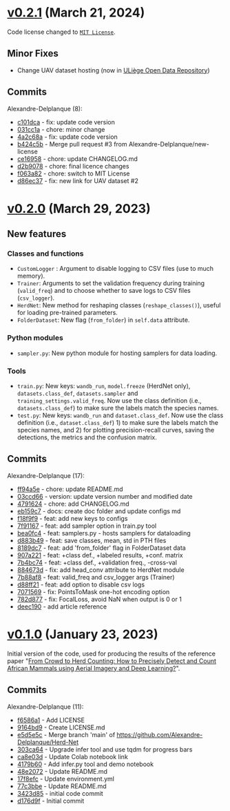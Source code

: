 # [v0.2.1](https://github.com/Alexandre-Delplanque/HerdNet/releases/tag/v0.2.1) (March 21, 2024)
Code license changed to [`MIT License`](https://github.com/Alexandre-Delplanque/HerdNet/blob/main/LICENSE.md).

## Minor Fixes
- Change UAV dataset hosting (now in [ULiège Open Data Repository](https://dataverse.uliege.be/dataset.xhtml?persistentId=doi:10.58119/ULG/MIRUU5))

## Commits
Alexandre-Delplanque (8):
- [c101dca](https://github.com/Alexandre-Delplanque/HerdNet/commit/c101dcafc55385be6f825edebe4834b2cad72597) - fix: update code version
- [031cc1a](https://github.com/Alexandre-Delplanque/HerdNet/commit/031cc1a1528d9a88ff4fe467ee684f22e56d93d3) - chore: minor change
- [4a2c68a](https://github.com/Alexandre-Delplanque/HerdNet/commit/4a2c68a2a49efa89e890f7ae56d3288789e22cda) - fix: update code version
- [b424c5b](https://github.com/Alexandre-Delplanque/HerdNet/commit/b424c5b7695198f179f9686d1f4dbb34015a5bbc) - Merge pull request #3 from Alexandre-Delplanque/new-license
- [ce16958](https://github.com/Alexandre-Delplanque/HerdNet/commit/ce1695888409b2e3ad4b6d244b269d81e7ffd4ee) - chore: update CHANGELOG.md
- [d2b9078](https://github.com/Alexandre-Delplanque/HerdNet/commit/d2b90785fafba495d7a0831efb823cfd4004c69d) - chore: final licence changes
- [f063a82](https://github.com/Alexandre-Delplanque/HerdNet/commit/f063a82ff4dedf0b1d748a78eb11dfde99b1cfac) - chore: switch to MIT License
- [d86ec37](https://github.com/Alexandre-Delplanque/HerdNet/commit/d86ec3736efaabbea6c1d07549e2a605a5c928ae) - fix: new link for UAV dataset #2


# [v0.2.0](https://github.com/Alexandre-Delplanque/HerdNet/releases/tag/v0.2.0) (March 29, 2023)
## New features
### Classes and functions
- `CustomLogger` : Argument to disable logging to CSV files (use to much memory).
- `Trainer`: Arguments to set the validation frequency during training (`valid_freq`) and to choose whether to save logs to CSV files (`csv_logger`).
- `HerdNet`: New method for reshaping classes (`reshape_classes()`), useful for loading pre-trained parameters.
- `FolderDataset`: New flag (`from_folder`) in `self.data` attribute.
### Python modules
- `sampler.py`: New python module for hosting samplers for data loading.
### Tools
- `train.py`: New keys: `wandb_run`, `model.freeze` (HerdNet only), `datasets.class_def`, `datasets.sampler` and `training_settings.valid_freq`. Now use the class definition (i.e., `datasets.class_def`) to make sure the labels match the species names.
- `test.py`: New keys: `wandb_run` and `dataset.class_def`. Now use the class definition (i.e., `dataset.class_def`) 1) to make sure the labels match the species names, and 2) for plotting precision-recall curves, saving the detections, the metrics and the confusion matrix.

## Commits
Alexandre-Delplanque (17):
- [ff94a5e](https://github.com/Alexandre-Delplanque/HerdNet/commit/ff94a5e4bcbe5c7efa37354f64d56859b1f0a388) - chore: update README.md
- [03ccd66](https://github.com/Alexandre-Delplanque/HerdNet/commit/03ccd66dfdd70e61677537e5755579eb4386fac6) - version: update version number and modified date
- [4791624](https://github.com/Alexandre-Delplanque/HerdNet/commit/4791624c0d32760e424d6b7b863763e54c273313) - chore: add CHANGELOG.md
- [eb159c7](https://github.com/Alexandre-Delplanque/HerdNet/commit/eb159c72270302265295a8bbff6fc85fc9b6c7a4) - docs: create doc folder and update configs md
- [f18f9f9](https://github.com/Alexandre-Delplanque/HerdNet/commit/f18f9f9ef2a8702c467d77a127333f1c7d303d60) - feat: add new keys to configs
- [7f91167](https://github.com/Alexandre-Delplanque/HerdNet/commit/7f911677237ef35aadb4378a8ef21d088a9070f8) - feat: add sampler option in train.py tool
- [bea0fc4](https://github.com/Alexandre-Delplanque/HerdNet/commit/bea0fc4cfc616c94ee0f124b635b2f3cccb250e6) - feat: samplers.py - hosts samplers for dataloading
- [d883b49](https://github.com/Alexandre-Delplanque/HerdNet/commit/d883b49bbbe954df6eb4b5c307b943a261fbb4bc) - feat: save classes, mean, std in PTH files
- [8189dc7](https://github.com/Alexandre-Delplanque/HerdNet/commit/8189dc746577375322d4d30bd6958c74a801fc6a) - feat: add 'from_folder' flag in FolderDataset data
- [907a221](https://github.com/Alexandre-Delplanque/HerdNet/commit/907a221668641627013f13831e09296c95fbeea1) - feat: +class def., +labeled results, +conf. matrix
- [7b4bc74](https://github.com/Alexandre-Delplanque/HerdNet/commit/7b4bc7461619aa3e07f474fa15e447193129dcc4) - feat: +class def., +validation freq., -cross-val
- [884673d](https://github.com/Alexandre-Delplanque/HerdNet/commit/884673d15869ecb0f8dc335f527b5a09ce0c91e4) - fix: add head_conv attribute to HerdNet module
- [7b88af8](https://github.com/Alexandre-Delplanque/HerdNet/commit/7b88af8cfeee172d7da56196727a3f6c7f8da9fb) - feat: valid_freq and csv_logger args (Trainer)
- [d88ff21](https://github.com/Alexandre-Delplanque/HerdNet/commit/d88ff21b8dab870bf6a0c04e38269ed3ee4ffc36) - feat: add option to disable csv logs
- [7071569](https://github.com/Alexandre-Delplanque/HerdNet/commit/707156928508923d9ac78efcd52ade8fe963929d) - fix: PointsToMask one-hot encoding option
- [782d877](https://github.com/Alexandre-Delplanque/HerdNet/commit/782d877fdd1a50f3590a5138814f571ded9bef26) - fix: FocalLoss, avoid NaN when output is 0 or 1
- [deec190](https://github.com/Alexandre-Delplanque/HerdNet/commit/deec19098bcbadaf73e3ff624eafa5382f5e5fec) - add article reference


# [v0.1.0](https://github.com/Alexandre-Delplanque/HerdNet/releases/tag/v0.1.0) (January 23, 2023)
Initial version of the code, used for producing the results of the reference paper "[From Crowd to Herd Counting: How to Precisely Detect and Count African Mammals using Aerial Imagery and Deep Learning?](https://doi.org/10.1016/j.isprsjprs.2023.01.025)".

## Commits
Alexandre-Delplanque (11):
- [f6586a1](https://github.com/Alexandre-Delplanque/HerdNet/commit/f6586a1bf846cf6ac66762ad84091e3476e1e435) - Add LICENSE
- [9164bd9](https://github.com/Alexandre-Delplanque/HerdNet/commit/9164bd941245701fcd1e734992d88a8edd4b9568) - Create LICENSE.md
- [e5d5e5c](https://github.com/Alexandre-Delplanque/HerdNet/commit/e5d5e5cc3589153470c4da07c2b21dd9d1415fdc) - Merge branch 'main' of https://github.com/Alexandre-Delplanque/Herd-Net
- [303ca64](https://github.com/Alexandre-Delplanque/HerdNet/commit/303ca64f2ef9fc243ff32b807cb329c36431e03d) - Upgrade infer tool and use tqdm for progress bars
- [ca8e03d](https://github.com/Alexandre-Delplanque/HerdNet/commit/ca8e03d3b0d3795e85329abf4ba7f966d6e26887) - Update Colab notebook link
- [4179b60](https://github.com/Alexandre-Delplanque/HerdNet/commit/4179b600cf9b1ac45ca4a262d0b24c952be62a99) - Add infer.py tool and demo notebook
- [48e2072](https://github.com/Alexandre-Delplanque/HerdNet/commit/48e2072bc75b696d67e7e7bcc5f7915c0ff4fe9f) - Update README.md
- [17f8efc](https://github.com/Alexandre-Delplanque/HerdNet/commit/17f8efc53ec761f9da7636d4562728e00c51072f) - Update environment.yml
- [77c3bbe](https://github.com/Alexandre-Delplanque/HerdNet/commit/77c3bbe6d3d1e17be9229c42c591f8719f0d880a) - Update README.md
- [3423d85](https://github.com/Alexandre-Delplanque/HerdNet/commit/3423d85f80a0f11c6d83d40ebe3ac9bf262d488b) - initial code commit
- [d176d9f](https://github.com/Alexandre-Delplanque/HerdNet/commit/d176d9fcc721c97888550a36b542a5bbb72f0fba) - Initial commit